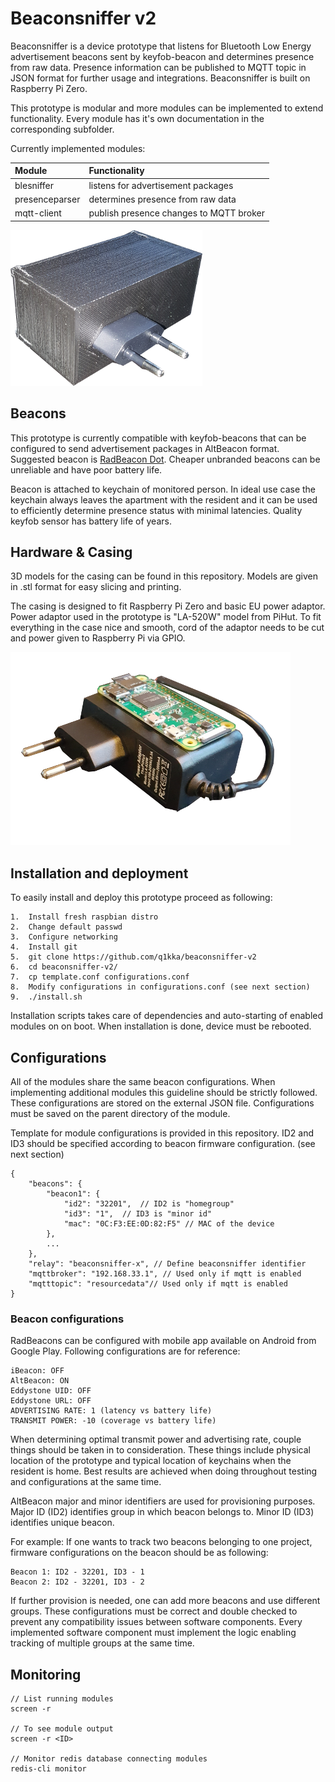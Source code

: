 # Beaconsniffer v2

Beaconsniffer is a device prototype that listens for Bluetooth Low Energy advertisement beacons sent by
keyfob-beacon and determines presence from raw data. Presence information can be published to MQTT topic
in JSON format for further usage and integrations. Beaconsniffer is built on Raspberry Pi Zero.

This prototype is modular and more modules can be implemented to extend functionality. Every module
has it's own documentation in the corresponding subfolder.

Currently implemented modules:

| Module            | Functionality                             |
|:------------------|:------------------------------------------|
| blesniffer        | listens for advertisement packages        |
| presenceparser    | determines presence from raw data         |
| mqtt-client       | publish presence changes to MQTT broker   |

![Beaconsniffer](/doc/bsniffer.png)

## Beacons
This prototype is currently compatible with keyfob-beacons that can be configured to send advertisement
packages in AltBeacon format. Suggested beacon is [RadBeacon Dot](/). Cheaper unbranded beacons can be
unreliable and have poor battery life.

Beacon is attached to keychain of monitored person. In ideal use case the keychain always leaves the
apartment with the resident and it can be used to efficiently determine presence status with minimal latencies.
Quality keyfob sensor has battery life of years.
 
## Hardware & Casing
3D models for the casing can be found in this repository. Models are given in .stl format for
easy slicing and printing.

The casing is designed to fit Raspberry Pi Zero and basic EU power adaptor.
Power adaptor used in the prototype is "LA-520W" model from PiHut. To fit everything in the
case nice and smooth, cord of the adaptor needs to be cut and power given to Raspberry Pi via GPIO.

![Hardware in the case](/doc/hardware1.png)

## Installation and deployment
To easily install and deploy this prototype proceed as following:
```
1.  Install fresh raspbian distro
2.  Change default passwd
3.  Configure networking
4.  Install git
5.  git clone https://github.com/q1kka/beaconsniffer-v2
6.  cd beaconsniffer-v2/
7.  cp template.conf configurations.conf
8.  Modify configurations in configurations.conf (see next section)
9.  ./install.sh
```
Installation scripts takes care of dependencies and auto-starting of enabled modules on 
on boot. When installation is done, device must be rebooted.

## Configurations
All of the modules share the same beacon configurations. When implementing additional
modules this guideline should be strictly followed. These configurations are stored
on the external JSON file. Configurations must be saved on the parent directory of the module.

Template for module configurations is provided in this repository.
ID2 and ID3 should be specified according to beacon firmware configuration. (see next section)

```
{
    "beacons": {
        "beacon1": {
            "id2": "32201",  // ID2 is "homegroup"
            "id3": "1",  // ID3 is "minor id"
            "mac": "0C:F3:EE:0D:82:F5" // MAC of the device
        },
        ...
    },
    "relay": "beaconsniffer-x", // Define beaconsniffer identifier
    "mqttbroker": "192.168.33.1", // Used only if mqtt is enabled
    "mqtttopic": "resourcedata"// Used only if mqtt is enabled
}
```

### Beacon configurations
RadBeacons can be configured with mobile app available on Android from Google Play. Following configurations
are for reference:

```
iBeacon: OFF
AltBeacon: ON
Eddystone UID: OFF
Eddystone URL: OFF
ADVERTISING RATE: 1 (latency vs battery life)
TRANSMIT POWER: -10 (coverage vs battery life)
```

When determining optimal transmit power and advertising rate, couple things should be taken in to 
consideration. These things include physical location of the prototype and typical location of keychains
when the resident is home. Best results are achieved when doing throughout testing and configurations at 
the same time.

AltBeacon major and minor identifiers are used for provisioning purposes.
Major ID (ID2) identifies group in which beacon belongs to.
Minor ID (ID3) identifies unique beacon.

For example: If one wants to track two beacons belonging to one project,
firmware configurations on the beacon should be as following:
```
Beacon 1: ID2 - 32201, ID3 - 1
Beacon 2: ID2 - 32201, ID3 - 2
```
If further provision is needed, one can add more beacons and use different groups.
These configurations must be correct and double checked to prevent any compatibility 
issues between software components. Every implemented software component must implement the 
logic enabling tracking of multiple groups at the same time.

## Monitoring
```
// List running modules
screen -r

// To see module output 
screen -r <ID>

// Monitor redis database connecting modules
redis-cli monitor
```